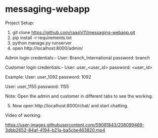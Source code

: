 # messaging-webapp
Project Setup:
1. git clone https://github.com/raashi11/messaging-webapp.git
2. pip install -r requirements.txt
3. python manage.py runserver
4. open http://localhost:8000/admin/

Admin login credentials:-
User: Branch_International
password: branch

Customer login credentials:-
User: user_<user_id>
password: <user_id>

Example: 
User: user_1092
password: 1092

User: user_1155
password: 1155

Note: Open the admin and customer in different tabs to see the working.

5. Now open http://localhost:8000/chat/ and start chatting.


Video of working: 


https://user-images.githubusercontent.com/59081843/208099469-3dbb2652-84af-4194-b21a-ba5cbe463820.mp4



